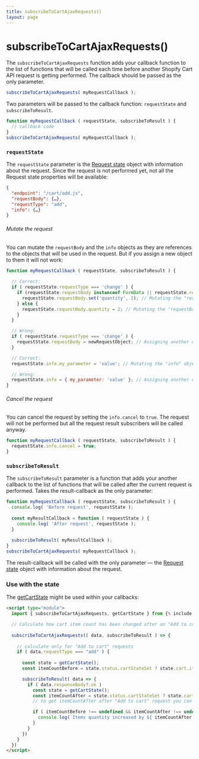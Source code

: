 ```yaml
---
title: subscribeToCartAjaxRequests()
layout: page
---
```


# subscribeToCartAjaxRequests()
The `subscribeToCartAjaxRequests` function adds your callback function to the list of functions that will be called each time before another Shopify Cart API request is getting performed.
The callback should be passed as the only parameter.

```javascript
subscribeToCartAjaxRequests( myRequestCallback );
```

Two parameters will be passed to the callback function: `requestState` and `subscribeToResult`.
```javascript
function myRequestCallback ( requestState, subscribeToResult ) {
  // callback code
}
subscribeToCartAjaxRequests( myRequestCallback );
```

### `requestState`

The `requestState` parameter is the [Request state](/v1/reference/requestState/) object with information about the request. Since the request is not performed yet, not all the Request state properties will be available:
```json
{
  "endpoint": "/cart/add.js",
  "requestBody": {…},
  "requestType": "add",
  "info": {…}
}
```
###### Mutate the request
You can mutate the `requestBody` and the `info` objects as they are references to the objects that will be used in the request. But if you assign a new object to them it will not work:
```javascript
function myRequestCallback ( requestState, subscribeToResult ) {
  
  // Correct:
  if ( requestState.requestType === 'change' ) {
    if (requestState.requestBody instanceof FormData || requestState.requestBody instanceof URLSearchParams) {
      requestState.requestBody.set('quantity', 2); // Mutating the "requestBody" object is allowed
    } else {
      requestState.requestBody.quantity = 2; // Mutating the "requestBody" object is allowed
    }
  }

  // Wrong:
  if ( requestState.requestType === 'change' ) {
    requestState.requestBody = newRequestObject; // Assigning another object to the "requestBody" doesn't work
  }

  // Correct:
  requestState.info.my_parameter = 'value'; // Mutating the "info" object is allowed

  // Wrong:
  requestState.info = { my_parameter: 'value' }; // Assigning another object to the "info" doesn't work
}
```

###### Cancel the request
You can cancel the request by setting the `info.cancel` to `true`. The request will not be performed but all the request result subscribers will be called anyway.
```javascript
function myRequestCallback ( requestState, subscribeToResult ) {
  requestState.info.cancel = true;
}
```

### `subscribeToResult`

The `subscribeToResult` parameter is a function that adds your another callback to the list of functions that will be called after the current request is performed. Takes the result-callback as the only parameter:
```javascript
function myRequestCallback ( requestState, subscribeToResult ) {
  console.log( 'Before request', requestState );
  
  const myResultCallback = function ( requestState ) {
    console.log( 'After request', requestState );
  }
  
  subscribeToResult( myResultCallback );
}
subscribeToCartAjaxRequests( myRequestCallback );
```
The result-callback will be called with the only parameter — the [Request state](/v1/reference/requestState/) object with information about the request.

### Use with the state
The [getCartState](/v1/reference/getCartState/) might be used within your callbacks:

```html
<script type="module">
  import { subscribeToCartAjaxRequests, getCartState } from {% include code/last-release-file-name.html asset_url=true %}

  // Calculate how cart item count has been changed after an "Add to cart" request
  
  subscribeToCartAjaxRequests(( data, subscribeToResult ) => {
    
    // calculate only for "Add to cart" requests
    if ( data.requestType === "add" ) {
  
      const state = getCartState();
      const itemCountBefore = state.status.cartStateSet ? state.cart.item_count : undefined;

      subscribeToResult( data => {
        if ( data.responseBody?.ok )
          const state = getCartState();
          const itemCountAfter = state.status.cartStateSet ? state.cart.item_count : undefined;
          // to get itemCountAfter after "Add to cart" request you can also use data.extraResponseData.body.item_count 

          if ( itemCountBefore !== undefined && itemCountAfter !== undefined ) {
            console.log(`Items quantity increased by ${ itemCountAfter - itemCountBefore } pcs`);
          }
        }
      })
    }
  })
</script>

```
